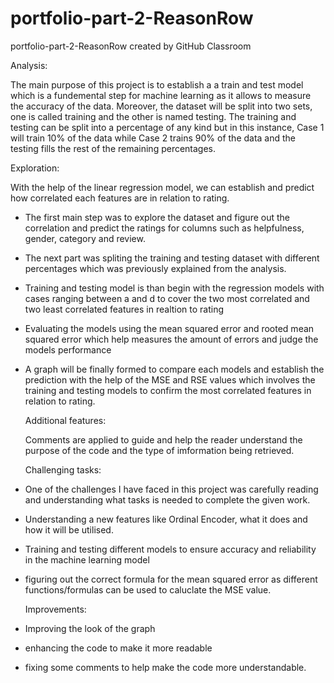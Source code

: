 # portfolio-part-2-ReasonRow

portfolio-part-2-ReasonRow created by GitHub Classroom

Analysis:

The main purpose of this project is to establish a a train and test model which is a fundemental step for machine learning as it allows to measure the accuracy of the data. Moreover, the dataset will be split into two sets, one is called training and the other is named testing. The training and testing can be split into a percentage of any kind but in this instance, Case 1 will train 10% of the data while Case 2 trains 90% of the data and the testing fills the rest of the remaining percentages. 

Exploration:

With the help of the linear regression model, we can establish and predict how correlated each features are in relation to rating.
- The first main step was to explore the dataset and figure out the correlation and predict the ratings for columns such as helpfulness, gender, category and review.
-  The next part was spliting the training and testing dataset with different percentages which was previously explained from the analysis.
-  Training and testing model is than begin with the regression models with cases ranging between a and d to cover the two most correlated and two least correlated features in realtion to rating
-  Evaluating the models using the mean squared error and rooted mean squared error which help measures the amount of errors and judge the models performance
-  A graph will be finally formed to compare each models and establish the prediction with the help of the MSE and RSE values which involves the training and testing models
   to confirm the most correlated features in relation to rating.

   Additional features:

   Comments are applied to guide and help the reader understand the purpose of the code and the type of imformation being retrieved.

   Challenging tasks:

- One of the challenges I have faced in this project was carefully reading and understanding what tasks is needed to complete the given work.
- Understanding a new features like Ordinal Encoder, what it does and how it will be utilised.
- Training and testing different models to ensure accuracy and reliability in the machine learning model
- figuring out the correct formula for the mean squared error as different functions/formulas can be used to caluclate the MSE value.
 
     Improvements:

- Improving the look of the graph
- enhancing the code to make it more readable
- fixing some comments to help make the code more understandable.
   

   
